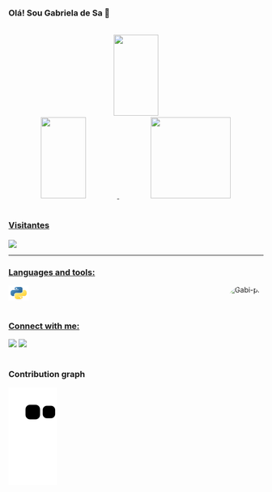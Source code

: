 ### Olá! Sou Gabriela de Sa 👋

<br>
<div align="center">
  <a href="https://github.com/Gabriela-de-sa">
  <img  height="160em"  width="42%" src="http://github-readme-streak-stats.herokuapp.com?user=Gabriela-de-Sa&theme=jolly&show_icons=true&include_all_commits=true&count_private=true)] (https://git.io/streak-stats" />
    <br>
    <img   height="160em"  width="42%" src="https://github-readme-stats.vercel.app/api?username=Gabriela-de-Sa&show_icons=true&theme=jolly&include_all_commits=true&count_private=true"/>
   <img  height="160em"  width="56%" src="https://github-readme-stats.vercel.app/api/top-langs/?username=Gabriela-de-Sa&layout=compact&langs_count=7&theme=jolly" />
</div>
  
<div style="display: inline_block"><br>
  <h3>Visitantes</h3>
  <p ><img align="center"src="https://profile-counter.glitch.me/Gabriela-de-Sa/count.svg"/></p>
   </p><hr>
  <h3>Languages and tools:</h3>
  <img align="center" alt="Gabi-Python" height="30" width="40" src="https://raw.githubusercontent.com/devicons/devicon/master/icons/python/python-original.svg">
  <img align="right" alt="Gabi-pic" height="150" style="border-radius:50px;" src="https://media.discordapp.net/attachments/984139807368294459/990430277958516736/ezgif.com-gif-maker.gif?width=427&height=427">
</div>
 
<br>  
    
<div> 
    <h3>Connect with me:</h3>
  <a href = "g.208gabs@gmail.com"><img src="https://img.shields.io/badge/-Gmail-%23333?style=for-the-badge&logo=gmail&logoColor=white" target="_blank"></a>
  <a href="https://www.linkedin.com/in/gabrieladesaaa
" target="_blank"><img src="https://img.shields.io/badge/-LinkedIn-%230077B5?style=for-the-badge&logo=linkedin&logoColor=white" target="_blank"></a>
 
  <br> 
  <br>
  
  <h3>Contribution graph</h3>
  
   ![snake gif](https://github.com/Gabriela-de-Sa/Gabriela-de-Sa/blob/output/github-contribution-grid-snake.svg)
  
</div>
